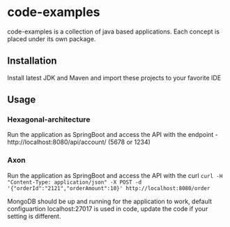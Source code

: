 # code-examples
code-examples is a collection of java based applications. Each concept is placed under its own package.

## Installation
Install latest JDK and Maven and import these projects to your favorite IDE

## Usage

### Hexagonal-architecture
Run the application as SpringBoot and access the API with the endpoint - http://localhost:8080/api/account/<account number> (5678 or 1234)
  
### Axon
  
Run the application as SpringBoot and access the API with the curl
`curl -H "Content-Type: application/json" -X POST -d '{"orderId":"2121","orderAmount":10}' http://localhost:8080/order`
  
MongoDB should be up and running for the application to work, default configuartion localhost:27017 is used in code, update the code if your setting is different.

